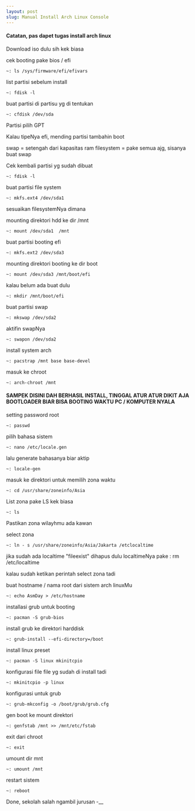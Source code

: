 ```yaml
---
layout: post
slug: Manual Install Arch Linux Console
---
```



#### Catatan, pas dapet tugas install arch linux

Download iso dulu sih kek biasa

cek booting pake bios / efi

```
~: ls /sys/firmware/efi/efivars
```



list partisi sebelum install

```
~: fdisk -l
```



buat partisi di partisu yg di tentukan

```
~: cfdisk /dev/sda
```



Partisi pilih GPT

Kalau tipeNya efi, mending partisi tambahin boot

swap = setengah dari kapasitas ram
filesystem = pake semua ajg, sisanya buat swap

Cek kembali partisi yg sudah dibuat

```
~: fdisk -l
```



buat partisi file system

```
~: mkfs.ext4 /dev/sda1
```



sesuaikan filesystemNya dimana

mounting direktori hdd ke dir /mnt

```
~: mount /dev/sda1  /mnt
```



buat partisi booting efi

```
~: mkfs.ext2 /dev/sda3
```



mounting direktori booting ke dir boot

```
~: mount /dev/sda3 /mnt/boot/efi
```



kalau belum ada buat dulu

```
~: mkdir /mnt/boot/efi
```



buat partisi swap

```
~: mkswap /dev/sda2
```



aktifin swapNya

```
~: swapon /dev/sda2
```



install system arch

```
~: pacstrap /mnt base base-devel
```



masuk ke chroot

```
~: arch-chroot /mnt
```

#### SAMPEK DISINI DAH BERHASIL INSTALL, TINGGAL ATUR ATUR DIKIT AJA BOOTLOADER BIAR BISA BOOTING WAKTU PC / KOMPUTER NYALA


setting password root

```
~: passwd
```



pilih bahasa sistem

```
~: nano /etc/locale.gen
```



lalu generate bahasanya biar aktip

```
~: locale-gen
```



masuk ke direktori untuk memilih zona waktu

```
~: cd /usr/share/zoneinfo/Asia
```



List zona pake LS kek biasa

```
~: ls
```



Pastikan zona wilayhmu ada kawan

select zona

```
~: ln - s /usr/share/zoneinfo/Asia/Jakarta /etclocaltime
```



jika sudah ada localtime "fileexist" dihapus dulu localtimeNya pake : rm /etc/localtime

kalau sudah ketikan perintah select zona tadi

buat hostname / nama root dari sistem arch linuxMu

```
~: echo AsmDay > /etc/hostname
```



installasi grub untuk booting

```
~: pacman -S grub-bios
```



install grub ke direktori harddisk

```
~: grub-install --efi-directory=/boot
```



install linux preset

```
~: pacman -S linux mkinitcpio
```



konfigurasi file file yg sudah di install tadi

```
~: mkinitcpio -p linux
```



konfigurasi untuk grub

```
~: grub-mkconfig -o /boot/grub/grub.cfg
```



gen boot ke mount direktori

```
~: genfstab /mnt >> /mnt/etc/fstab
```



exit dari chroot

```
~: exit
```



umount dir mnt

```
~: umount /mnt
```



restart sistem

```
~: reboot
```

Done, sekolah salah ngambil jurusan -__